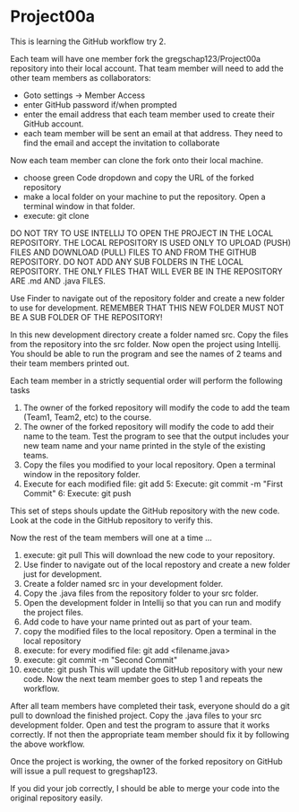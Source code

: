 # Project00a

This is learning the GitHub workflow try 2.

Each team will have one member fork the gregschap123/Project00a repository into their local account.
That team member will need to add the other team members as collaborators:
- Goto settings -> Member Access
- enter GitHub password if/when prompted
- enter the email address that each team member used to create their GitHub account.
- each team member will be sent an email at that address. They need to find the email and accept the invitation to collaborate

Now each team member can clone the fork onto their local machine.
- choose green Code dropdown and copy the URL of the forked repository
- make a local folder on your machine to put the repository. Open a terminal window in that folder.
- execute: git clone <Paste the URL here>
  
DO NOT TRY TO USE INTELLIJ TO OPEN THE PROJECT IN THE LOCAL REPOSITORY. THE LOCAL REPOSITORY IS USED ONLY TO UPLOAD (PUSH) FILES AND DOWNLOAD (PULL) FILES
TO AND FROM THE GITHUB REPOSITORY. 
DO NOT ADD ANY SUB FOLDERS IN THE LOCAL REPOSITORY. THE ONLY FILES THAT WILL EVER BE IN THE REPOSITORY ARE .md AND .java FILES.

Use Finder to navigate out of the repository folder and create a new folder to use for development. REMEMBER THAT THIS NEW FOLDER MUST NOT BE A SUB 
FOLDER OF THE REPOSITORY!

In this new development directory create a folder named src. Copy the files from the repository into the src folder. Now open the project using 
Intellij. You should be able to run the program and see the names of 2 teams and their team members printed out.

Each team member in a strictly sequential order will perform the following tasks
1. The owner of the forked repository will modify the code to add the team (Team1, Team2, etc) to the course. 
2. The owner of the forked repository will modify the code to add their name to the team. Test the program to see that the output includes
    your new team name and your name printed in the style of the existing teams.
3. Copy the files you modified to your local repository. Open a terminal window in the repository folder.
4. Execute for each modified file: git add <filename of modified file>
5: Execute: git commit -m "First Commit"
6: Execute: git push
 
This set of steps shouls update the GitHub repository with the new code. Look at the code in the GitHub repository to verify this.

Now the rest of the team members will one at a time ...
1. execute: git pull
This will download the new code to your repository.
2. Use finder to navigate out of the local repostory and create a new folder just for development.
3. Create a folder named src in your development folder.
4. Copy the .java files from the repository folder to your src folder.
5. Open the development folder in Intellij so that you can run and modify the project files.
6. Add code to have your name printed out as part of your team.
7. copy the modified files to the local repository. Open a terminal in the local repository
8. execute: for every modified file: git add <filename.java>
9. execute: git commit -m "Second Commit"
10. execute: git push
This will update the GitHub repository with your new code.
Now the next team member goes to step 1 and repeats the workflow.

After all team members have completed their task, everyone should do a git pull to download the finished project. Copy the .java files to your src development 
folder. Open and test the program to assure that it works correctly. If not then the appropriate team member should fix it by following the above workflow.

Once the project is working, the owner of the forked repository on GitHub will issue a pull request to gregshap123.

If you did your job correctly, I should be able to merge your code into the original repository easily.
